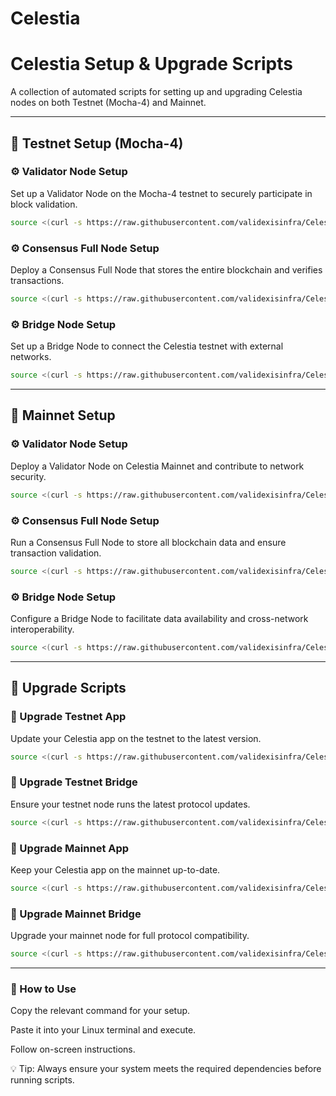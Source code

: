 # Celestia
# Celestia Setup & Upgrade Scripts
A collection of automated scripts for setting up and upgrading Celestia nodes on both Testnet (Mocha-4) and Mainnet.

---

## 🌟 Testnet Setup (Mocha-4)

### ⚙️ Validator Node Setup  
Set up a Validator Node on the Mocha-4 testnet to securely participate in block validation.

~~~bash
source <(curl -s https://raw.githubusercontent.com/validexisinfra/Celestia/main/setup_validator_testnet.sh)
~~~

### ⚙️ Consensus Full Node Setup  
Deploy a Consensus Full Node that stores the entire blockchain and verifies transactions.

~~~bash
source <(curl -s https://raw.githubusercontent.com/validexisinfra/Celestia/main/setup_fullnode_testnet.sh)
~~~

### ⚙️ Bridge Node Setup  
Set up a Bridge Node to connect the Celestia testnet with external networks.

~~~bash
source <(curl -s https://raw.githubusercontent.com/validexisinfra/Celestia/main/setup_bridge_testnet.sh)
~~~

---

## 🌟 Mainnet Setup

### ⚙️ Validator Node Setup  
Deploy a Validator Node on Celestia Mainnet and contribute to network security.

~~~bash
source <(curl -s https://raw.githubusercontent.com/validexisinfra/Celestia/main/setup_validator_mainnet.sh)
~~~

### ⚙️ Consensus Full Node Setup  
Run a Consensus Full Node to store all blockchain data and ensure transaction validation.

~~~bash
source <(curl -s https://raw.githubusercontent.com/validexisinfra/Celestia/main/setup_archiv_mainnet.sh)
~~~

### ⚙️ Bridge Node Setup  
Configure a Bridge Node to facilitate data availability and cross-network interoperability.

~~~bash
source <(curl -s https://raw.githubusercontent.com/validexisinfra/Celestia/main/setup_bridge_mainnet.sh)
~~~

---

## 🔄 Upgrade Scripts

### 🔄 Upgrade Testnet App  
Update your Celestia app on the testnet to the latest version.

~~~bash
source <(curl -s https://raw.githubusercontent.com/validexisinfra/Celestia/main/upgrade_testnet_app.sh)
~~~

### 🔄 Upgrade Testnet Bridge  
Ensure your testnet node runs the latest protocol updates.

~~~bash
source <(curl -s https://raw.githubusercontent.com/validexisinfra/Celestia/main/upgrade_testnet_node.sh)
~~~

### 🔄 Upgrade Mainnet App  
Keep your Celestia app on the mainnet up-to-date.

~~~bash
source <(curl -s https://raw.githubusercontent.com/validexisinfra/Celestia/main/upgrade_mainnet_app.sh)
~~~

### 🔄 Upgrade Mainnet Bridge  
Upgrade your mainnet node for full protocol compatibility.

~~~bash
source <(curl -s https://raw.githubusercontent.com/validexisinfra/Celestia/main/upgrade_mainnet_node.sh)
~~~

---

### 📌 How to Use  
Copy the relevant command for your setup.  

Paste it into your Linux terminal and execute.  

Follow on-screen instructions.  

💡 Tip: Always ensure your system meets the required dependencies before running scripts.
